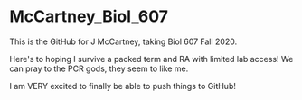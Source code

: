 # McCartney_Biol_607

This is the GitHub for J McCartney, taking Biol 607 Fall 2020.

Here's to hoping I survive a packed term and RA with limited lab access! We can pray to the PCR gods, they seem to like me. 


I am VERY excited to finally be able to push things to GitHub!